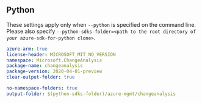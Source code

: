 ## Python

These settings apply only when `--python` is specified on the command line.
Please also specify `--python-sdks-folder=<path to the root directory of your azure-sdk-for-python clone>`.

```yaml $(python) && $(track2)
azure-arm: true
license-header: MICROSOFT_MIT_NO_VERSION
namespace: Microsoft.ChangeAnalysis
package-name: changeanalysis
package-version: 2020-04-01-preview
clear-output-folder: true
```

```yaml $(python) && $(track2)
no-namespace-folders: true
output-folder: $(python-sdks-folder)/azure-mgmt/changeanalysis
```
